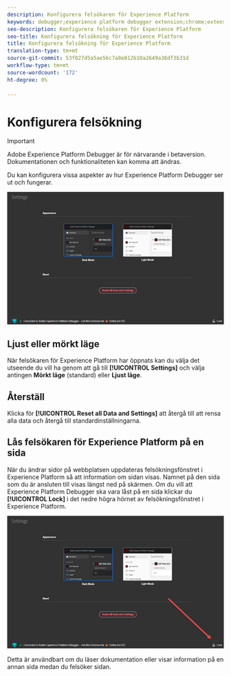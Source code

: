 ```yaml
---
description: Konfigurera felsökaren för Experience Platform
keywords: debugger;experience platform debugger extension;chrome;extension;configure
seo-description: Konfigurera felsökaren för Experience Platform
seo-title: Konfigurera felsökning för Experience Platform
title: Konfigurera felsökning för Experience Platform
translation-type: tm+mt
source-git-commit: 53f027d5a5ae56c7a8e812b10a2649a38df3b31d
workflow-type: tm+mt
source-wordcount: '172'
ht-degree: 0%

---
```



# Konfigurera felsökning

>[!IMPORTANT]
>
>Adobe Experience Platform Debugger är för närvarande i betaversion. Dokumentationen och funktionaliteten kan komma att ändras.

Du kan konfigurera vissa aspekter av hur Experience Platform Debugger ser ut och fungerar.

![](assets/settings.jpg)

## Ljust eller mörkt läge

När felsökaren för Experience Platform har öppnats kan du välja det utseende du vill ha genom att gå till **[!UICONTROL Settings]** och välja antingen **Mörkt läge** (standard) eller **Ljust läge**.

## Återställ

Klicka för **[!UICONTROL Reset all Data and Settings]** att återgå till att rensa alla data och återgå till standardinställningarna.

## Lås felsökaren för Experience Platform på en sida

När du ändrar sidor på webbplatsen uppdateras felsökningsfönstret i Experience Platform så att information om sidan visas. Namnet på den sida som du är ansluten till visas längst ned på skärmen. Om du vill att Experience Platform Debugger ska vara låst på en sida klickar du **[!UICONTROL Lock]** i det nedre högra hörnet av felsökningsfönstret i Experience Platform.

![](assets/lock.jpg)

Detta är användbart om du läser dokumentation eller visar information på en annan sida medan du felsöker sidan.